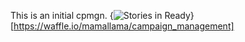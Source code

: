 This is an initial cpmgn.
{<img alt='Stories in Ready' src='https://badge.waffle.io/mamallama/campaign_management.png?label=ready&title=Ready' />}[https://waffle.io/mamallama/campaign_management]
